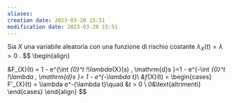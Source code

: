 ```yaml
---
aliases: 
creation date: 2023-03-20 15:51
modification date: 2023-03-20 15:51
---
```


Sia $X$ una variabile aleatoria con una funzione di rischio costante $\lambda_{X}(t) = \lambda > 0$ .
$$
\begin{align}

&F_{X}(t) = 1 - e^{\int _{0}^t \!\lambda_{X}(s) \, \mathrm{d}s }=1 - e^{-\int _{0}^t \!\lambda \, \mathrm{d}s }= 1 - e^{-\lambda t}\\
&f_{X}(t) = \begin{cases}
F'_{X}(t) = \lambda e^-{\lambda t}\quad &t > 0 \\
0&\text{altrimenti}
\end{cases}
\end{align}
$$



